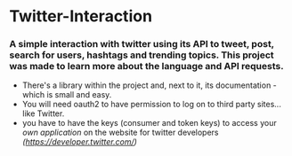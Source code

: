 # Twitter-Interaction
### A simple interaction with twitter using its API to tweet, post, search for users, hashtags and trending topics. This project was made to learn more about the language and API requests.
  - There's a library within the project and, next to it, its documentation - which is small and easy.
  - You will need oauth2 to have permission to log on to third party sites... like Twitter.
  - you have to have the keys (consumer and token keys) to access your *own application* on the website for twitter developers _(https://developer.twitter.com/)_
  

  
